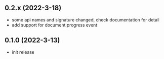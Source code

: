 ## 0.2.x (2022-3-18)
- some api names and signature changed, check documentation for detail
- add support for document progress event

## 0.1.0 (2022-3-13)
- init release
